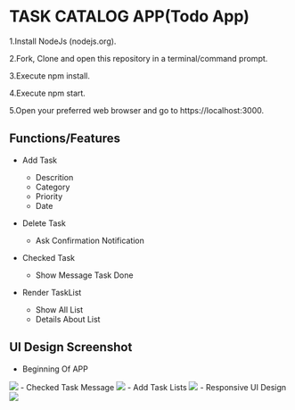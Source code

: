 # TASK CATALOG APP(Todo App)

1.Install NodeJs (nodejs.org).

2.Fork, Clone and open this repository in a terminal/command prompt.

3.Execute npm install.

4.Execute npm start.

5.Open your preferred web browser and go to https://localhost:3000.

## Functions/Features
   - Add Task
      - Descrition
      - Category
      - Priority
      - Date
   
   - Delete Task
      - Ask Confirmation Notification

   - Checked Task
       - Show Message Task Done

   - Render TaskList
       - Show All List 
       - Details About List
      
## UI Design Screenshot
  -  Beginning Of APP
<img src="ui-git-desk-form-lag.PNG">
  -  Checked Task Message
<img src="ui-git-desk-checked-1.PNG">
  -  Add Task Lists
<img src="ui-git-desk-lag.PNG">
  -  Responsive UI Design
<img src="ui-git-pad-2-lag.PNG"> 
